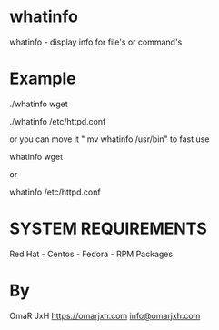 whatinfo
========

whatinfo - display info for file's or command's

Example
=======

./whatinfo wget

./whatinfo /etc/httpd.conf

or you can move it " mv whatinfo /usr/bin" to fast use


whatinfo wget

or

whatinfo /etc/httpd.conf


SYSTEM REQUIREMENTS
========

Red Hat - Centos - Fedora - RPM Packages

By
===
OmaR JxH
https://omarjxh.com
info@omarjxh.com
